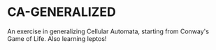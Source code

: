 # CA-GENERALIZED

An exercise in generalizing Cellular Automata, starting from Conway's Game of Life. Also learning leptos!